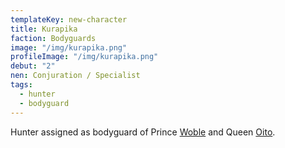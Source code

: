 ```yaml
---
templateKey: new-character
title: Kurapika
faction: Bodyguards
image: "/img/kurapika.png"
profileImage: "/img/kurapika.png"
debut: "2"
nen: Conjuration / Specialist
tags:
  - hunter
  - bodyguard
---
```


Hunter assigned as bodyguard of Prince [Woble](/character/woble/) and Queen [Oito](/character/oito/).
